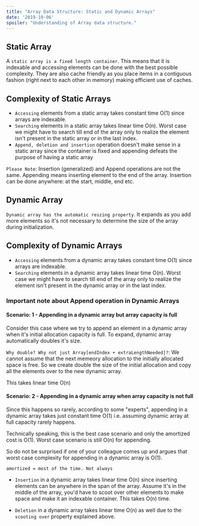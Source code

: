 ```yaml
---
title: "Array Data Structure: Static and Dynamic Arrays"
date: '2019-10-06'
spoiler: "Understanding of Array data structure."
---
```


## Static Array

A `static array is a fixed length container`. This means that it is indexable and accessing elements can be done with the best possible complexity. They are also cache friendly as you place items in a contiguous fashion (right next to each other in memory) making efficient use of caches.

## Complexity of Static Arrays
- `Accessing` elements from a static array takes constant time O(1) since arrays are indexable.
- `Searching` elements in a static array takes linear time O(n). Worst case we might have to search till end of the array only to realize the element isn't present in the static array or in the last index.
- `Append, deletion and insertion` operation doesn't make sense in a static array since the container is fixed and appending defeats the purpose of having a static array

`Please Note`: Insertion (generalized) and Append operations are not the same. Appending means inserting element to the end of the array. Insertion can be done anywhere: at the start, middle, end etc.
## Dynamic Array

`Dynamic array has the automatic reszing property`. It expands as you add more elements so it's not necessary to determine the size of the array during initialization. 

## Complexity of Dynamic Arrays
- `Accessing` elements from a dynamic array takes constant time O(1) since arrays are indexable.
- `Searching` elements in a dynamic array takes linear time O(n). Worst case we might have to search till end of the array only to realize the element isn't present in the dynamic array or in the last index.

### Important note about Append operation in Dynamic Arrays

#### Scenario: 1 - Appending in a dynamic array but array capacity is full

Consider this case where we try to append an element in a dynamic array when it's initial allocation capacity is full. To expand, dynamic array automatically doubles it's size. 

`Why double? Why not just Array[endIndex + extraLengthNeeded]?`:
We cannot assume that the next memeory allocation to the initially allocated space is free. So we create double the size of the initial allocation and copy all the elements over to the new dynamic array.

This takes linear time O(n)

#### Scenario: 2 - Appending in a dynamic array when array capacity is not full
Since this happens so rarely, according to some "experts", appending in a dynamic array takes just constant time O(1) i.e. assuming dynamic array at full capacity rarely happens. 

Technically speaking, this is the best case scenario and only the amortized cost is O(1). Worst case scenario is still O(n) for appending. 

So do not be surprised if one of your colleague comes up and argues that worst case complexity for appending in a dynamic array is O(1). 

`amortized = most of the time. Not always`

- `Insertion` in a dynamic array takes linear time O(n) since inserting elements can be anywhere in the span of the array. Assume it's in the middle of the array, you'd have to scoot over other elements to make space and make it an indexable container. This takes O(n) time.

- `Deletion` in a dynamic array takes linear time O(n) as well due to the `scooting over` property explained above.

